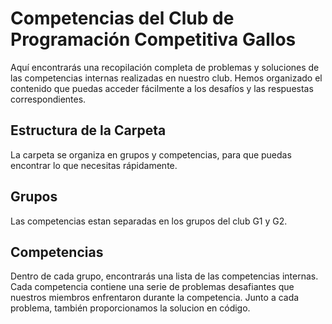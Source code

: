 # Competencias del Club de Programación Competitiva Gallos
Aquí encontrarás una recopilación completa de problemas y soluciones de las competencias internas realizadas en nuestro club. Hemos organizado el contenido que puedas acceder fácilmente a los desafíos y las respuestas correspondientes.

## Estructura de la Carpeta
La carpeta se organiza en grupos y competencias, para que puedas encontrar lo que necesitas rápidamente.

## Grupos
Las competencias estan separadas en los grupos del club G1 y G2.

## Competencias
Dentro de cada grupo, encontrarás una lista de las competencias internas. Cada competencia contiene una serie de problemas desafiantes que nuestros miembros enfrentaron durante la competencia. Junto a cada problema, también proporcionamos la solucion en código. 